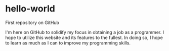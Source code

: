# hello-world
First repository on GitHub

I'm here on GitHub to solidify my focus in obtaining a job as a programmer.
I hope to utilize this website and its features to the fullest. In doing so, I hope to learn as much as I can to improve my programming skills.

